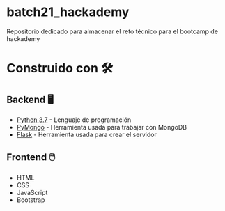 # batch21_hackademy
Repositorio dedicado para almacenar el reto técnico para el bootcamp de hackademy 

# Construido con 🛠️
## Backend 🖥️

* [Python 3.7](https://www.python.org/) - Lenguaje de programación
* [PyMongo](https://pymongo.readthedocs.io/en/stable/) - Herramienta usada para trabajar con MongoDB
* [Flask](https://flask.palletsprojects.com/en/1.1.x/) - Herramienta usada para crear el servidor

## Frontend 🖱️

* HTML
* CSS
* JavaScript
* Bootstrap
